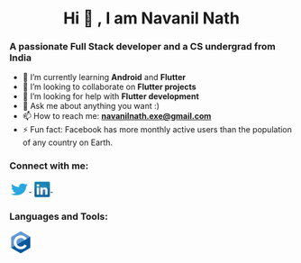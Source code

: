 <h1 style="text-align: center;"> Hi 👋 , I am Navanil Nath  </h1>
<h3 align="center;">   A passionate Full Stack developer and a CS undergrad from India </h3>
<!--
**NavanilNath/NavanilNath** is a ✨ _special_ ✨ repository because its `README.md` (this file) appears on your GitHub profile.-->


- 🌱 I’m currently learning **Android** and **Flutter**
- 👯 I’m looking to collaborate on **Flutter projects**
- 🤔 I’m looking for help with **Flutter development**
- 💬 Ask me about anything you want :)
- 📫 How to reach me: **navanilnath.exe@gmail.com**
- ⚡ Fun fact: Facebook has more monthly active users than the population of any country on Earth.
<h3 align="left"><b>Connect with me:</b> </h3>
<p align="left">
 <a href="https://twitter.com/Navanil_exe" target="blank"><img align="center" src="logo-twitter-png-5860.png" alt="Navanil_exe" height="30" width="35" />&nbsp;</a>
  <a href="https://www.linkedin.com/in/navanil-nath-454534273?trk=contact-info" target="blank"><img align="center" src="pngwing.com.png" alt="navanil-nath-454534273" height="30" width="30" />&nbsp;</a>
  <h3 align="left">Languages and Tools:</h3>
  <p align="left"> <a href="https://www.cprogramming.com/" target="_blank"><img src="https://raw.githubusercontent.com/devicons/devicon/master/icons/c/c-original.svg" alt="c" width="40" height="40"/> </a>
  

